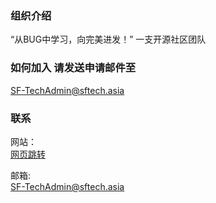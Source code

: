 ### 组织介绍
“从BUG中学习，向完美进发！”
一支开源社区团队

### 如何加入 请发送申请邮件至
SF-TechAdmin@sftech.asia

### 联系
网站：  
[网页跳转](https://home.sftech.asia/)

邮箱:  
SF-TechAdmin@sftech.asia

